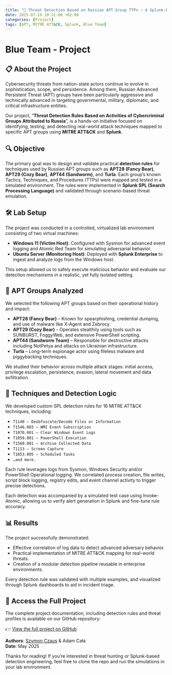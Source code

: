 ```yaml
---
title: "🐻 Threat Detection Based on Russian APT Group TTPs – A Splunk-Based Lab Project"
date: 2025-07-19 10:31:00 +02:00
categories: [Project]
tags: [APT, MITRE ATT&CK, Splunk, Blue Team]
---
```


# Blue Team - Project

## 📋 About the Project

Cybersecurity threats from nation-state actors continue to evolve in sophistication, scope, and persistence. Among them, Russian Advanced Persistent Threat (APT) groups have been particularly aggressive and technically advanced in targeting governmental, military, diplomatic, and critical infrastructure entities.

Our project, “**Threat Detection Rules Based on Activities of Cybercriminal Groups Attributed to Russia**”, is a hands-on initiative focused on identifying, testing, and detecting real-world attack techniques mapped to specific APT groups using **MITRE ATT&CK** and **Splunk**.

## 🔍 Objective

The primary goal was to design and validate practical **detection rules** for techniques used by Russian APT groups such as **APT28 (Fancy Bear)**, **APT29 (Cozy Bear)**, **APT44 (Sandworm)**, and **Turla**. Each group’s known Tactics, Techniques, and Procedures (TTPs) were mapped and tested in a simulated environment. The rules were implemented in **Splunk SPL (Search Processing Language)** and validated through scenario-based threat emulation.

## 🛠️ Lab Setup

The project was conducted in a controlled, virtualized lab environment consisting of two virtual machines:

- **Windows 11 (Victim Host)**: Configured with Sysmon for advanced event logging and Atomic Red Team for simulating adversarial behavior.
- **Ubuntu Server (Monitoring Host)**: Deployed with **Splunk Enterprise** to ingest and analyze logs from the Windows host.

This setup allowed us to safely execute malicious behavior and evaluate our detection mechanisms in a realistic, yet fully isolated setting.

## 👾 APT Groups Analyzed

We selected the following APT groups based on their operational history and impact:

- **APT28 (Fancy Bear)** – Known for spearphishing, credential dumping, and use of malware like X-Agent and Zebrocy.
- **APT29 (Cozy Bear)** – Operates stealthily using tools such as SUNBURST, FoggyWeb, and extensive PowerShell scripting.
- **APT44 (Sandworm Team)** – Responsible for destructive attacks including NotPetya and attacks on Ukrainian infrastructure.
- **Turla** – Long-term espionage actor using fileless malware and piggybacking techniques.

We studied their behavior across multiple attack stages: initial access, privilege escalation, persistence, evasion, lateral movement and data exfiltration.

## 🧪 Techniques and Detection Logic

We developed custom SPL detection rules for 16 MITRE ATT&CK techniques, including:

- ``T1140 – Deobfuscate/Decode Files or Information``
- ``T1546.003 – WMI Event Subscription``
- ``T1070.001 – Clear Windows Event Logs``
- ``T1059.001 – PowerShell Execution``
- ``T1560.001 – Archive Collected Data``
- ``T1113 – Screen Capture``
- ``T1053.005 – Scheduled Tasks``
- ``…and more.``

Each rule leverages logs from Sysmon, Windows Security and/or PowerShell Operational logging. We correlated process creation, file writes, script block logging, registry edits, and event channel activity to trigger precise detections.

Each detection was accompanied by a simulated test case using Invoke-Atomic, allowing us to verify alert generation in Splunk and fine-tune rule accuracy.

## 📊 Results

The project successfully demonstrated:

- Effective correlation of log data to detect advanced adversary behavior.
- Practical implementation of MITRE ATT&CK mapping for real-world threats.
- Creation of a modular detection pipeline reusable in enterprise environments.

Every detection rule was validated with multiple examples, and visualized through Splunk dashboards to aid in incident triage.

## 🔗 Access the Full Project

The complete project documentation, including detection rules and threat profiles is available on our GitHub repository:

👉 [View the full project on GitHub](https://github.com/Adamcalkins/Russian-Cyber-Threat-Detection)

**Authors**: [Szymon Czaus](https://zasushek.github.io) & Adam Cała<br>
**Date**: May 2025

Thanks for reading! If you’re interested in threat hunting or Splunk-based detection engineering, feel free to clone the repo and run the simulations in your lab environment.